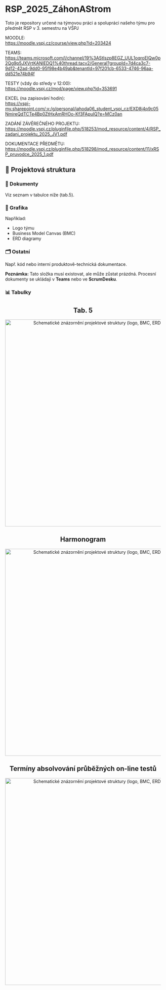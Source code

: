 # RSP_2025_ZáhonAStrom
Toto je repository určené na týmovou práci a spolupráci našeho týmu pro předmět RSP v 3. semestru na VŠPJ

MOODLE: <br/>
<a href="https://moodle.vspj.cz/course/view.php?id=203424" target="_blank">https://moodle.vspj.cz/course/view.php?id=203424</a>

TEAMS: <br/>
<a href="https://teams.microsoft.com/l/channel/19%3AStIszp8EGZ_UUL1oqroEIQw0p2Qg9p5JXVrtKANIEDQ1%40thread.tacv2/General?groupId=7d4ca3c7-9d12-42ad-9dd0-95f98e4b49ab&tenantId=97f201cb-6533-4746-96aa-dd521e74b94f" target="_blank">https://teams.microsoft.com/l/channel/19%3AStIszp8EGZ_UUL1oqroEIQw0p2Qg9p5JXVrtKANIEDQ1%40thread.tacv2/General?groupId=7d4ca3c7-9d12-42ad-9dd0-95f98e4b49ab&tenantId=97f201cb-6533-4746-96aa-dd521e74b94f</a>

TESTY (vždy do středy v 12:00): <br/>
<a href="https://moodle.vspj.cz/mod/page/view.php?id=353691" target="_blank">https://moodle.vspj.cz/mod/page/view.php?id=353691</a>

EXCEL (na zapisování hodin): <br/>
<a href="https://vspj-my.sharepoint.com/:x:/g/personal/jahoda06_student_vspj_cz/EXD8j4p9c05NmireQdTCTe4Bp0ZtHxAmRHOo-Kf3FApuIQ?e=MCz0an" target="_blank">https://vspj-my.sharepoint.com/:x:/g/personal/jahoda06_student_vspj_cz/EXD8j4p9c05NmireQdTCTe4Bp0ZtHxAmRHOo-Kf3FApuIQ?e=MCz0an</a>

ZADÁNÍ ZÁVĚREČNÉHO PROJEKTU: <br/>
<a href="https://moodle.vspj.cz/pluginfile.php/518253/mod_resource/content/4/RSP_zadani_projektu_2025_JV1.pdf" target="_blank">https://moodle.vspj.cz/pluginfile.php/518253/mod_resource/content/4/RSP_zadani_projektu_2025_JV1.pdf</a>

DOKUMENTACE PŘEDMĚTU: <br/>
<a href="https://moodle.vspj.cz/pluginfile.php/518298/mod_resource/content/11/xRSP_pruvodce_2025_1.pdf" target="_blank">https://moodle.vspj.cz/pluginfile.php/518298/mod_resource/content/11/xRSP_pruvodce_2025_1.pdf</a>


<h2>📂 Projektová struktura</h2>

<h3>📄 Dokumenty</h3>
<p>Viz seznam v tabulce níže (tab.5).</p>

<h3>🎨 Grafika</h3>
<p>Například:</p>
<ul>
  <li>Logo týmu</li>
  <li>Business Model Canvas (BMC)</li>
  <li>ERD diagramy</li>
</ul>

<h3>🗂️ Ostatní</h3>
<p>Např. kód nebo interní produktově-technická dokumentace.</p>
<p><strong>Poznámka:</strong> Tato složka musí existovat, ale může zůstat prázdná. Procesní dokumenty se ukládají v <strong>Teams</strong> nebo ve <strong>ScrumDesku</strong>.</p>

<h3>📊 Tabulky</h3>
<div align="center">
  <h2>Tab. 5</h2>
  <img
    src="https://github.com/user-attachments/assets/fa8a762e-87a6-4a4d-be15-26b3b85f48e1"
    alt="Schematické znázornění projektové struktury (logo, BMC, ERD)"
    width="584"
    height="668">
</div>

<div align="center">
  <h2>Harmonogram</h2>
  <img
    src="https://github.com/user-attachments/assets/f89cfc8c-dea6-457f-a030-3e2829f643a5"
    alt="Schematické znázornění projektové struktury (logo, BMC, ERD)"
    width="584"
    height="668">
</div>

<div align="center">
  <h2>Termíny absolvování průběžných on-line testů</h2>
  <img
    src="https://github.com/user-attachments/assets/9f7c14f6-a689-4f84-8894-8995627f6db9" 
    alt="Schematické znázornění projektové struktury (logo, BMC, ERD)"
    width="584"
    height="668">
</div>

